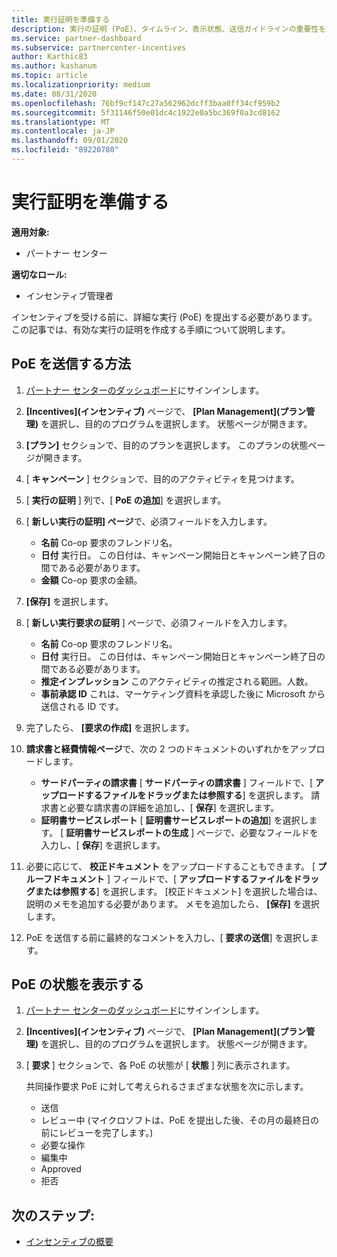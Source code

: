 ```yaml
---
title: 実行証明を準備する
description: 実行の証明 (PoE)、タイムライン、表示状態、送信ガイドラインの重要性を理解します。
ms.service: partner-dashboard
ms.subservice: partnercenter-incentives
author: Karthic83
ms.author: kashanum
ms.topic: article
ms.localizationpriority: medium
ms.date: 08/31/2020
ms.openlocfilehash: 76bf9cf147c27a562962dcff3baa0ff34cf959b2
ms.sourcegitcommit: 5f31146f50e01dc4c1922e0a5bc369f0a3cd8162
ms.translationtype: MT
ms.contentlocale: ja-JP
ms.lasthandoff: 09/01/2020
ms.locfileid: "89220780"
---
```

# <a name="prepare-your-proof-of-execution"></a>実行証明を準備する

**適用対象:**

- パートナー センター

**適切なロール:**

- インセンティブ管理者

インセンティブを受ける前に、詳細な実行 (PoE) を提出する必要があります。 この記事では、有効な実行の証明を作成する手順について説明します。

## <a name="how-to-submit-a-poe"></a>PoE を送信する方法

1. [パートナー センターのダッシュボード](https://partner.microsoft.com/dashboard/)にサインインします。

2. **[Incentives]\(インセンティブ\)** ページで、 **[Plan Management]\(プラン管理\)** を選択し、目的のプログラムを選択します。 状態ページが開きます。

3. **[プラン]** セクションで、目的のプランを選択します。 このプランの状態ページが開きます。

4. [ **キャンペーン** ] セクションで、目的のアクティビティを見つけます。

5. [ **実行の証明** ] 列で、[ **PoE の追加**] を選択します。

6. [ **新しい実行の証明] ページ**で、必須フィールドを入力します。

   - **名前**  Co-op 要求のフレンドリ名。
   - **日付**  実行日。 この日付は、キャンペーン開始日とキャンペーン終了日の間である必要があります。
   - **金額**  Co-op 要求の金額。

7. **[保存]** を選択します。

8. [ **新しい実行要求の証明** ] ページで、必須フィールドを入力します。

   - **名前**  Co-op 要求のフレンドリ名。
   - **日付**  実行日。 この日付は、キャンペーン開始日とキャンペーン終了日の間である必要があります。
   - **推定インプレッション**   このアクティビティの推定される範囲。人数。
   - **事前承認 ID**   これは、マーケティング資料を承認した後に Microsoft から送信される ID です。

9. 完了したら、 **[要求の作成]** を選択します。

10. **請求書と経費情報ページ**で、次の 2 つのドキュメントのいずれかをアップロードします。
    - **サードパーティの請求書**  [ **サードパーティの請求書** ] フィールドで、[ **アップロードするファイルをドラッグまたは参照する**] を選択します。 請求書と必要な請求書の詳細を追加し、[ **保存**] を選択します。
    - **証明書サービスレポート**  [ **証明書サービスレポートの追加**] を選択します。 [ **証明書サービスレポートの生成** ] ページで、必要なフィールドを入力し、[ **保存**] を選択します。

11. 必要に応じて、 **校正ドキュメント** をアップロードすることもできます。 [ **プルーフドキュメント** ] フィールドで、[ **アップロードするファイルをドラッグまたは参照する**] を選択します。 [校正ドキュメント] を選択した場合は、説明のメモを追加する必要があります。 メモを追加したら、 **[保存]** を選択します。

12. PoE を送信する前に最終的なコメントを入力し、[ **要求の送信**] を選択します。

## <a name="view-the-status-of-a-poe"></a>PoE の状態を表示する

1. [パートナー センターのダッシュボード](https://partner.microsoft.com/dashboard/)にサインインします。

2. **[Incentives]\(インセンティブ\)** ページで、 **[Plan Management]\(プラン管理\)** を選択し、目的のプログラムを選択します。 状態ページが開きます。

3. [ **要求** ] セクションで、各 PoE の状態が [ **状態** ] 列に表示されます。

   共同操作要求 PoE に対して考えられるさまざまな状態を次に示します。

   - 送信
   - レビュー中 (マイクロソフトは、PoE を提出した後、その月の最終日の前にレビューを完了します。)
   - 必要な操作
   - 編集中
   - Approved
   - 拒否

## <a name="next-steps"></a>次のステップ:

- [インセンティブの概要](incentives-get-started-intro.md)
